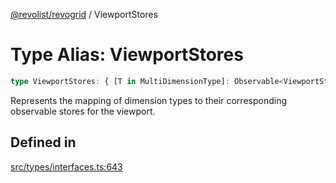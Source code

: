 [@revolist/revogrid](README.md) / ViewportStores

# Type Alias: ViewportStores

```ts
type ViewportStores: { [T in MultiDimensionType]: Observable<ViewportState> };
```

Represents the mapping of dimension types to their corresponding observable stores for the viewport.

## Defined in

[src/types/interfaces.ts:643](https://github.com/revolist/revogrid/blob/38c381e080d7e0c5d988f8833cd99eec7cce206d/src/types/interfaces.ts#L643)

